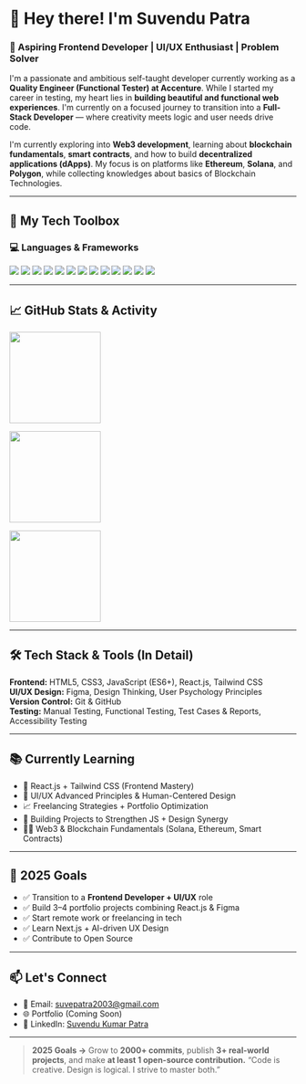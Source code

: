 # 👋 Hey there! I'm Suvendu Patra

### 🚀 Aspiring Frontend Developer | UI/UX Enthusiast | Problem Solver

I'm a passionate and ambitious self-taught developer currently working as a **Quality Engineer (Functional Tester) at Accenture**. While I started my career in testing, my heart lies in **building beautiful and functional web experiences**. I'm currently on a focused journey to transition into a **Full-Stack Developer** — where creativity meets logic and user needs drive code.

I'm currently exploring into **Web3 development**, learning about **blockchain fundamentals**, **smart contracts**, and how to build **decentralized applications (dApps)**. My focus is on platforms like **Ethereum**, **Solana**, and **Polygon**, while collecting knowledges about basics of Blockchain Technologies.

---

## 🧰 My Tech Toolbox

### 💻 Languages & Frameworks

<p align="left">
  <img src="https://img.shields.io/badge/HTML5-E34F26?style=for-the-badge&logo=html5&logoColor=white" />
  <img src="https://img.shields.io/badge/CSS3-1572B6?style=for-the-badge&logo=css3&logoColor=white" />
  <img src="https://img.shields.io/badge/JavaScript-F7DF1E?style=for-the-badge&logo=javascript&logoColor=black" />
  <img src="https://img.shields.io/badge/React.js-20232A?style=for-the-badge&logo=react&logoColor=61DAFB" />
  <img src="https://img.shields.io/badge/TailwindCSS-38B2AC?style=for-the-badge&logo=tailwind-css&logoColor=white" />
  <img src="https://img.shields.io/badge/Figma-F24E1E?style=for-the-badge&logo=figma&logoColor=white" />
  <img src="https://img.shields.io/badge/Git-F05032?style=for-the-badge&logo=git&logoColor=white" />
  <img src="https://img.shields.io/badge/GitHub-181717?style=for-the-badge&logo=github&logoColor=white" />
  <img src="https://img.shields.io/badge/Web3-3C3C3D?style=for-the-badge&logo=web3dotjs&logoColor=white" />
  <img src="https://img.shields.io/badge/Ethereum-3C3C3D?style=for-the-badge&logo=ethereum&logoColor=white" />
  <img src="https://img.shields.io/badge/Solana-3B00B9?style=for-the-badge&logo=solana&logoColor=white" />
  <img src="https://img.shields.io/badge/Smart%20Contracts-FF9900?style=for-the-badge&logo=blockchaindotcom&logoColor=white" />
  <img src="https://img.shields.io/badge/Polygon-8247E5?style=for-the-badge&logo=polygon&logoColor=white" />
</p>

---

## 📈 GitHub Stats & Activity

<p align="left">
  <img src="https://github-readme-stats.vercel.app/api?username=suvepatra004&show_icons=true&theme=tokyonight&hide=issues&count_private=true" height="160" />
</p>
<p align="left">
  <img src="https://github-readme-stats.vercel.app/api/top-langs/?username=suvepatra004&layout=compact&theme=tokyonight&hide=css" height="160" />
</p>
<p align="left">
  <img src="https://github-readme-streak-stats.herokuapp.com/?user=suvepatra004&theme=tokyonight" height="160" />
</p>

---

## 🛠️ Tech Stack & Tools (In Detail)

**Frontend:** HTML5, CSS3, JavaScript (ES6+), React.js, Tailwind CSS  
**UI/UX Design:** Figma, Design Thinking, User Psychology Principles  
**Version Control:** Git & GitHub  
**Testing:** Manual Testing, Functional Testing, Test Cases & Reports, Accessibility Testing  

---

## 📚 Currently Learning

- 🔷 React.js + Tailwind CSS (Frontend Mastery)
- 🎨 UI/UX Advanced Principles & Human-Centered Design
- 📈 Freelancing Strategies + Portfolio Optimization
- 🧠 Building Projects to Strengthen JS + Design Synergy
- 🧑‍💻 Web3 & Blockchain Fundamentals (Solana, Ethereum, Smart Contracts)

---

## 🎯 2025 Goals

- ✅ Transition to a **Frontend Developer + UI/UX** role
- ✅ Build 3–4 portfolio projects combining React.js & Figma
- ✅ Start remote work or freelancing in tech
- ✅ Learn Next.js + AI-driven UX Design
- ✅ Contribute to Open Source

---

## 📫 Let's Connect

- 📧 Email: [suvepatra2003@gmail.com](mailto:suvepatra2003@gmail.com)
- 🌐 Portfolio (Coming Soon)
- 💼 LinkedIn: [Suvendu Kumar Patra](https://www.linkedin.com/in/suvendu-kumar-patra-723850230)

---

> **2025 Goals ->** Grow to **2000+ commits**, publish **3+ real-world projects**, and make **at least 1 open-source contribution.**
> “Code is creative. Design is logical. I strive to master both.”

<!---
suvepatra004/suvepatra004 is a ✨ special ✨ repository because its `README.md` (this file) appears on your GitHub profile.
You can click the Preview link to take a look at your changes.
--->
